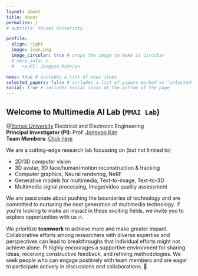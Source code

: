 ```yaml
---
layout: about
title: about
permalink: /
# subtitle: Yonsei University

profile:
  align: right
  image: icon.png
  image_circular: true # crops the image to make it circular
  # more_info: >
  #   <p>PI: Jongyoo Kim</p>

news: true # includes a list of news items
selected_papers: false # includes a list of papers marked as "selected={true}"
social: true # includes social icons at the bottom of the page
---
```

## Welcome to **Multimedia AI** Lab (`MMAI Lab`)<br>
@<a href='https://www.yonsei.ac.kr/'>Yonsei University</a> Electrical and Electronic Engineering
<br>
**Principal Investigator (PI)**: Prof. <a href='/cv/'>Jongyoo Kim</a><br>
**Team Members**: <a href='/people/'>Click here</a>


We are a cutting-edge research lab focussing on (but not limited to)
- 2D/3D computer vision
- 3D avatar, 3D face/human/motion reconstruction & tracking
- Computer graphics, Neural rendering, NeRF
- Generative models for multimedia, Text-to-image, Text-to-3D
- Multimedia signal processing, Image/video quality assessment

We are passionate about pushing the boundaries of technology and are committed to nurturing the next generation of multimedia technology. If you're looking to make an impact in these exciting fields, we invite you to explore opportunities with us 🔥.

We prioritize **teamwork** to achieve more and make greater impact. Collaborative efforts among researchers with diverse expertise and perspectives can lead to breakthroughs that individual efforts might not achieve alone. PI highly encourages a supportive environment for sharing ideas, receiving constructive feedback, and refining methodologies. We seek people who can engage positively with team members and are eager to participate actively in discussions and collaborations. 🤝

